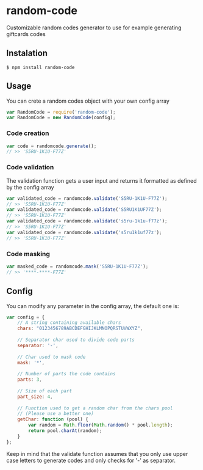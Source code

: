 random-code
============

Customizable random codes generator to use for example generating giftcards codes

## Instalation 

    $ npm install random-code 
    
## Usage
You can crete a random codes object with your own config array

```javascript
var RandomCode = require('random-code');
var RandomCode = new RandomCode(config);
```

### Code creation

```javascript
var code = randomcode.generate();
// >> 'S5RU-1K1U-F77Z'
```

### Code validation
The validation function gets a user input and returns it formatted as defined by the config array

```javascript
var validated_code = randomcode.validate('S5RU-1K1U-F77Z');
// >> 'S5RU-1K1U-F77Z'
var validated_code = randomcode.validate('S5RU1K1UF77Z');
// >> 'S5RU-1K1U-F77Z'
var validated_code = randomcode.validate('s5ru-1k1u-f77z');
// >> 'S5RU-1K1U-F77Z'
var validated_code = randomcode.validate('s5ru1k1uf77z');
// >> 'S5RU-1K1U-F77Z'
```

### Code masking

```javascript
var masked_code = randomcode.mask('S5RU-1K1U-F77Z');
// >> '****-****-F77Z'
```

## Config
You can modify any parameter in the config array, the default one is:

```javascript
var config = {
    // A string containing available chars
    chars: "0123456789ABCDEFGHIJKLMNOPQRSTUVWXYZ",
    
    // Separator char used to divide code parts
    separator: '-',
    
    // Char used to mask code
    mask: '*',
    
    // Number of parts the code contains
    parts: 3,
    
    // Size of each part
    part_size: 4,
    
    // Function used to get a random char from the chars pool 
    // (Please use a better one) 
    getChar: function (pool) {
        var random = Math.floor(Math.random() * pool.length);
        return pool.charAt(random);
    }
};
```

Keep in mind that the validate function assumes that you only use upper case letters to generate codes and only checks for '-' as separator.